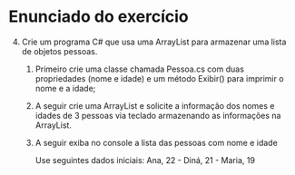 # Enunciado do exercício

4. Crie um programa C# que usa uma ArrayList para armazenar uma lista de objetos pessoas. 
	1. Primeiro crie uma classe chamada Pessoa.cs com duas propriedades (nome e idade) e um método Exibir() para imprimir o nome e a idade;
	2. A seguir crie uma ArrayList e solicite a informação dos nomes e idades de 3 pessoas via teclado 
armazenando as informações na ArrayList. 
	3.  A seguir exiba no console a lista das pessoas com nome e idade

		Use seguintes dados iniciais: Ana, 22 - Diná, 21 - Maria, 19 
		